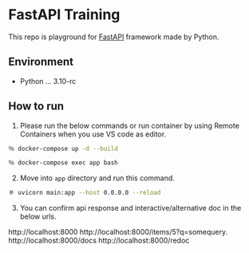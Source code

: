 # FastAPI Training 

This repo is playground for [FastAPI](https://fastapi.tiangolo.com/) framework made by Python.

## Environment

- Python ... 3.10-rc

## How to run

1. Please run the below commands or run container by using Remote Containers when you use VS code as editor.

```sh
％ docker-compose up -d --build

％ docker-compose exec app bash
```

2. Move into `app` directory and run this command.

```sh
＃ uvicorn main:app --host 0.0.0.0 --reload
```

3. You can confirm api response and interactive/alternative doc in the below urls.

http://localhost:8000
http://localhost:8000/items/5?q=somequery.
http://localhost:8000/docs
http://localhost:8000/redoc